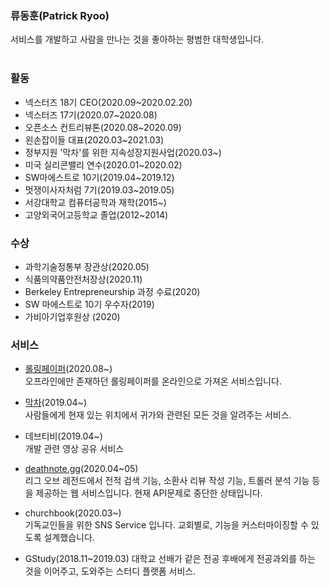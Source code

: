 ### 류동훈(Patrick Ryoo)
서비스를 개발하고 사람을 만나는 것을 좋아하는 평범한 대학생입니다. 
<br/><br/>

### 활동
- 넥스터즈 18기 CEO(2020.09~2020.02.20) 
- 넥스터즈 17기(2020.07~2020.08) 
- 오픈소스 컨트리뷰톤(2020.08~2020.09)
- 왼손잡이들 대표(2020.03~2021.03) 
- 정부지원 '막차'를 위한 지속성장지원사업(2020.03~) 
- 미국 실리콘밸리 연수(2020.01~2020.02) 
- SW마에스트로 10기(2019.04~2019.12) 
- 멋쟁이사자처럼 7기(2019.03~2019.05)
- 서강대학교 컴퓨터공학과 재학(2015~)
- 고양외국어고등학교 졸업(2012~2014)

### 수상
- 과학기술정통부 장관상(2020.05)
- 식품의약품안전처장상(2020.11)
- Berkeley Entrepreneurship 과정 수료(2020)
- SW 마에스트로 10기 우수자(2019)
- 가비아기업후원상 (2020)

### 서비스
- [롤링페이퍼](https://rollingpaper.website)(2020.08~)<br/>
오프라인에만 존재하던 롤링페이퍼를 온라인으로 가져온 서비스입니다.

- [막차](https://makkcha.com)(2019.04~)<br/>
사람들에게 현재 있는 위치에서 귀가와 관련된 모든 것을 알려주는 서비스.

- 데브티비(2019.04~)<br/>
개발 관련 영상 공유 서비스

- [deathnote.gg](https://league-of-legend-service.herokuapp.com/)(2020.04~05) <br/>
리그 오브 레전드에서 전적 검색 기능, 소환사 리뷰 작성 기능, 트롤러 분석 기능 등을 제공하는 웹 서비스입니다. 현재 API문제로 중단한 상태입니다.

- churchbook(2020.03~) <br/>
기독교인들을 위한 SNS Service 입니다. 교회별로, 기능을 커스터마이징할 수 있도록 설계했습니다.

- GStudy(2018.11~2019.03)
대학교 선배가 같은 전공 후배에게 전공과외를 하는 것을 이어주고, 도와주는 스터디 플랫폼 서비스.
